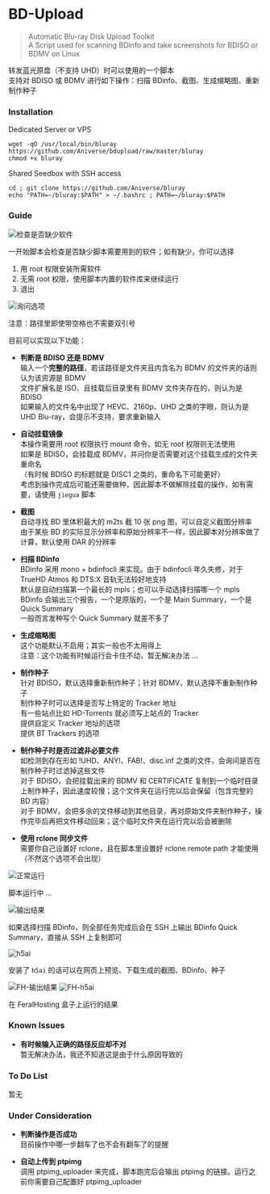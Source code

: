 # BD-Upload
> Automatic Blu-ray Disk Upload Toolkit  
> A Script used for scanning BDinfo and take screenshots for BDISO or BDMV on Linux  

转发蓝光原盘（不支持 UHD）时可以使用的一个脚本  
支持对 BDISO 或 BDMV 进行如下操作：扫描 BDinfo、截图、生成缩略图、重新制作种子  

### Installation

Dedicated Server or VPS  
```
wget -qO /usr/local/bin/bluray https://github.com/Aniverse/bdupload/raw/master/bluray
chmod +x bluray
```

Shared Seedbox with SSH access  
```
cd ; git clone https://github.com/Aniverse/bluray
echo "PATH=~/bluray:$PATH" > ~/.bashrc ; PATH=~/bluray:$PATH
```

### Guide

![检查是否缺少软件](https://github.com/Aniverse/filesss/raw/master/Images/2018.02.22.bluray.01.png)

一开始脚本会检查是否缺少脚本需要用到的软件；如有缺少，你可以选择
1. 用 root 权限安装所需软件  
2. 无需 root 权限，使用脚本内置的软件库来继续运行  
3. 退出  

![询问选项](https://github.com/Aniverse/filesss/raw/master/Images/2018.02.22.bluray.02.png)

注意：路径里即使带空格也不需要双引号  

目前可以实现以下功能：  

- **判断是 BDISO 还是 BDMV**  
输入一个**完整的路径**，若该路径是文件夹且内含名为 BDMV 的文件夹的话则认为该资源是 BDMV  
文件扩展名是 ISO、且挂载后目录里有 BDMV 文件夹存在的，则认为是 BDISO  
如果输入的文件名中出现了 HEVC、2160p、UHD 之类的字眼，则认为是 UHD Blu-ray，会提示不支持，要求重新输入  

- **自动挂载镜像**  
本操作需要用 root 权限执行 mount 命令，如无 root 权限则无法使用  
如果是 BDISO，会挂载成 BDMV，并问你是否需要对这个挂载生成的文件夹重命名  
（有时候 BDISO 的标题就是 DISC1 之类的，重命名下可能更好）  
考虑到操作完成后可能还需要做种，因此脚本不做解除挂载的操作，如有需要，请使用 `jiegua` 脚本  

- **截图**  
自动寻找 BD 里体积最大的 m2ts 截 10 张 png 图，可以自定义截图分辨率  
由于某些 BD 的实际显示分辨率和原始分辨率不一样，因此脚本对分辨率做了计算，默认使用 DAR 的分辨率  

- **扫描 BDinfo**  
BDinfo 采用 mono + bdinfocli 来实现。由于 bdinfocli 年久失修，对于 TrueHD Atmos 和 DTS:X 音轨无法较好地支持  
默认是自动扫描第一个最长的 mpls；也可以手动选择扫描哪一个 mpls  
BDinfo 会输出三个报告，一个是原版的，一个是 Main Summary，一个是 Quick Summary  
一般而言发种写个 Quick Summary 就差不多了  

- **生成缩略图**  
这个功能默认不启用；其实一般也不太用得上  
注意：这个功能有时候运行会卡住不动，暂无解决办法 ...  

- **制作种子**  
针对 BDISO，默认选择重新制作种子；针对 BDMV，默认选择不重新制作种子  
制作种子时可以选择是否写上特定的 Tracker 地址  
有一些站点比如 HD-Torrents 就必须写上站点的 Tracker  
提供自定义 Tracker 地址的选项  
提供 BT Trackers 的选项  

- **制作种子时是否过滤非必要文件**  
如检测到存在形如 !UHD、ANY!、FAB!、disc.inf 之类的文件，会询问是否在制作种子时过滤掉这些文件  
对于 BDISO，会把挂载出来的 BDMV 和 CERTIFICATE 复制到一个临时目录上制作种子，因此速度较慢；这个文件夹在运行完以后会保留（包含完整的 BD 内容）  
对于 BDMV，会把多余的文件移动到其他目录，再对原始文件夹制作种子，操作完毕后再把文件移动回来；这个临时文件夹在运行完以后会被删除  

- **使用 rclone 同步文件**  
需要你自己设置好 rclone，且在脚本里设置好 rclone remote path 才能使用（不然这个选项不会出现）  

![正常运行](https://github.com/Aniverse/filesss/raw/master/Images/2018.02.22.bluray.03.png)

脚本运行中 ...  

![输出结果](https://github.com/Aniverse/filesss/raw/master/Images/2018.02.22.bluray.04.png)

如果选择扫描 BDinfo，则全部任务完成后会在 SSH 上输出 BDinfo Quick Summary，直接从 SSH 上复制即可  

![h5ai](https://github.com/Aniverse/filesss/raw/master/Images/2018.02.22.bluray.05.png)

安装了 `h5ai` 的话可以在网页上预览、下载生成的截图、BDinfo、种子  


![FH-输出结果](https://github.com/Aniverse/filesss/raw/master/Images/OLD/2018.02.16.bdupload.04.png)
![FH-h5ai](https://github.com/Aniverse/filesss/raw/master/Images/OLD/2018.02.16.bdupload.05.png)

在 FeralHosting 盒子上运行的结果  


### Known Issues

- **有时候输入正确的路径反应却不对**  
暂无解决办法，我还不知道这是由于什么原因导致的  

### To Do List

暂无  

### Under Consideration

- **判断操作是否成功**  
目前操作中哪一步翻车了也不会有翻车了的提醒  

- **自动上传到 ptpimg**  
调用 ptpimg_uploader 来完成，脚本跑完后会输出 ptpimg 的链接。运行之前你需要自己配置好 ptpimg_uploader  